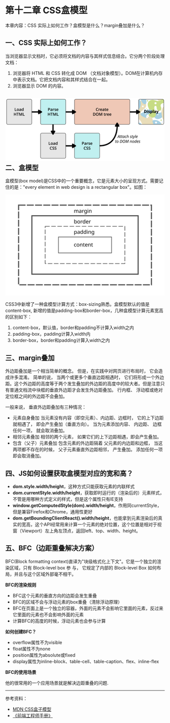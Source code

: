 # 第十二章 CSS盒模型

本章内容：CSS 实际上如何工作？盒模型是什么？margin叠加是什么？

## 一、CSS 实际上如何工作？

当浏览器显示文档时，它必须将文档的内容与其样式信息结合。它分两个阶段处理文档：

1. 浏览器将 HTML 和 CSS 转化成 DOM （文档对象模型）。DOM在计算机内存中表示文档。它把文档内容和其样式结合在一起。
2. 浏览器显示 DOM 的内容。

## ![](/assets/css-rendering.png)二、盒模型

盒模型\(box model\)是CSS中的一个重要概念，它是元素大小的呈现方式。需要记住的是："every element in web design is a rectangular box"。如图：

![](/assets/css-box-model.svg)

CSS3中新增了一种盒模型计算方式：box-sizing熟悉。盒模型默认的值是content-box, 新增的值是padding-box和border-box，几种盒模型计算元素宽高的区别如下：

1. content-box，默认值，border和padding不计算入width之内
2. padding-box，padding计算入width内
3. border-box，border和padding计算入width之内

## 三、margin叠加

外边距叠加是一个相当简单的概念。 但是，在实践中对网页进行布局时， 它会造成许多混淆。 简单的说， 当两个或更多个垂直边距相遇时， 它们将形成一个外边距。这个外边距的高度等于两个发生叠加的外边距的高度中的较大者。但是注意只有普通文档流中块框的垂直外边距才会发生外边距叠加。 行内框、 浮动框或绝对定位框之间的外边距不会叠加。

一般来说， 垂直外边距叠加有三种情况：

* 元素自身叠加 当元素没有内容（即空元素）、内边距、边框时， 它的上下边距就相遇了， 即会产生叠加（垂直方向）。 当为元素添加内容、 内边距、 边框任何一项， 就会取消叠加。
* 相邻元素叠加 相邻的两个元素， 如果它们的上下边距相遇，即会产生叠加。
* 包含（父子）元素叠加 包含元素的外边距隔着 父元素的内边距和边框， 当这两项都不存在的时候， 父子元素垂直外边距相邻， 产生叠加。 添加任何一项即会取消叠加。

## 四、JS如何设置获取盒模型对应的宽和高？

* **dom.style.width/height**，这种方式只能获取元素的内联样式
* **dom.currentStyle.width/height**，获取即时运行的（渲染后的）元素样式，不管是用哪种方式定义的样式，但是这个属性只有IE支持
* **window.getComputedStyle\(dom\).width/height**，作用同currentStyle，但是兼容Firefox和Chrome，通用性更好
* **dom.getBoundingClientReact\(\).width/height**，也能拿到元素渲染后的真实的宽高，这个API经常用来计算一个元素的绝对位置，这个位置是相对于视窗（Viewport）左上角左顶点，返回left、top、width、height。

## 五、BFC（边距重叠解决方案）

BFC\(Block formatting context\)直译为"块级格式化上下文"。它是一个独立的渲染区域，只有 Block-level box 参 与， 它规定了内部的 Block-level Box 如何布局，并且与这个区域外部毫不相干。

**BFC的渲染规则**

* BFC这个元素的垂直方向的边距会发生重叠
* BFC的区域不会与浮动元素的box重叠（清除浮动原理）
* BFC在页面上是一个独立的容器，外面的元素不会影响它里面的元素，反过来它里面的元素也不会影响外面的元素
* 计算BFC的高度的时候，浮动元素也会参与计算

**如何创建BFC？**

* overflow属性不为visible
* float属性不为none
* position属性为absolute或fixed
* display属性为inline-block、table-cell、table-caption、flex、inline-flex

**BFC的使用场景** 

他的很常用的一个应用场景就是解决边距重叠的问题.

---

参考资料：

* [MDN CSS盒子模型](https://developer.mozilla.org/zh-CN/docs/Web/CSS/CSS_Box_Model/Introduction_to_the_CSS_box_model)
* [《前端工程师手册》](https://leohxj.gitbooks.io/front-end-database/html-and-css-basic/box-module.html)



